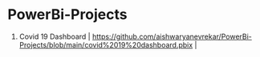 # PowerBi-Projects

1. Covid 19 Dashboard | https://github.com/aishwaryanevrekar/PowerBi-Projects/blob/main/covid%2019%20dashboard.pbix |
